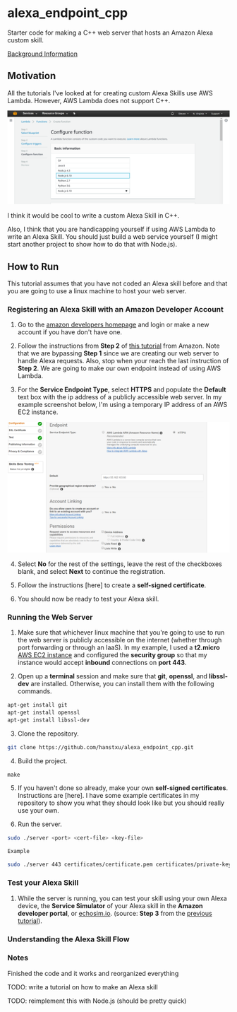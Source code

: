# alexa_endpoint_cpp

Starter code for making a C++ web server that hosts an Amazon Alexa custom
skill.

[Background Information](https://developer.amazon.com/public/solutions/alexa/alexa-skills-kit/docs/developing-an-alexa-skill-as-a-web-service)

## Motivation

All the tutorials I've looked at for creating custom Alexa Skills use AWS
Lambda. However, AWS Lambda does not support C++.

![AWS Lambda languages](https://raw.githubusercontent.com/hanstxu/alexa_endpoint_cpp/master/screenshots/lambda_languages.png)

I think it would be cool to write a custom Alexa Skill in C++.

Also, I think that you are handicapping yourself if using AWS Lambda to write
an Alexa Skill. You should just build a web service yourself (I might start
another project to show how to do that with Node.js).

## How to Run

This tutorial assumes that you have not coded an Alexa skill before and that
you are going to use a linux machine to host your web server.

### Registering an Alexa Skill with an Amazon Developer Account

1. Go to the [amazon developers homepage](https://developer.amazon.com/) and
login or make a new account if you have don't have one.

2. Follow the instructions from **Step 2** of [this tutorial](https://developer.amazon.com/alexa-skills-kit/alexa-skill-quick-start-tutorial)
from Amazon. Note that we are bypassing **Step 1** since we are creating our
web server to handle Alexa requests. Also, stop when your reach the last
instruction of **Step 2**. We are going to make our own endpoint instead of
using AWS Lambda.

3. For the **Service Endpoint Type**, select **HTTPS** and populate the
**Default** text box with the ip address of a publicly accessible web server.
In my example screenshot below, I'm using a temporary IP address of an AWS
EC2 instance.

![Endpoint configuration](https://raw.githubusercontent.com/hanstxu/alexa_endpoint_cpp/master/screenshots/endpoint_conf.png)

4. Select **No** for the rest of the settings, leave the rest of the checkboxes
blank, and select **Next** to continue the registration.

5. Follow the instructions [here] to create a **self-signed certificate**.

6. You should now be ready to test your Alexa skill.

### Running the Web Server

1. Make sure that whichever linux machine that you're going to use to run the
web server is publicly accessible on the internet (whether through port
forwarding or through an IaaS). In my example, I used a **t2.micro** [AWS EC2
instance](https://aws.amazon.com/ec2/) and configured the **security group**
so that my instance would accept **inbound** connections on **port 443**.

2. Open up a **terminal** session and make sure that **git**, **openssl**,
and **libssl-dev** are installed. Otherwise, you can install them with the
following commands.
```bash
apt-get install git
apt-get install openssl
apt-get install libssl-dev
```

3. Clone the repository.
```bash
git clone https://github.com/hanstxu/alexa_endpoint_cpp.git
```

4. Build the project.
```
make
```

5. If you haven't done so already, make your own **self-signed certificates**.
Instructions are [here]. I have some example certificates in my repository to
show you what they should look like but you should really use your own.

6. Run the server.
```bash
sudo ./server <port> <cert-file> <key-file>
```

    
	Example 

```bash
sudo ./server 443 certificates/certificate.pem certificates/private-key.pem
```

### Test your Alexa Skill

1. While the server is running, you can test your skill using your own Alexa
device, the **Service Simulator** of your Alexa skill in the **Amazon developer
portal**, or [echosim.io](https://echosim.io/). (source: **Step 3** from the
[previous tutorial](https://developer.amazon.com/alexa-skills-kit/alexa-skill-quick-start-tutorial)).

### Understanding the Alexa Skill Flow

### Notes

Finished the code and it works and reorganized everything

TODO: write a tutorial on how to make an Alexa skill

TODO: reimplement this with Node.js (should be pretty quick)